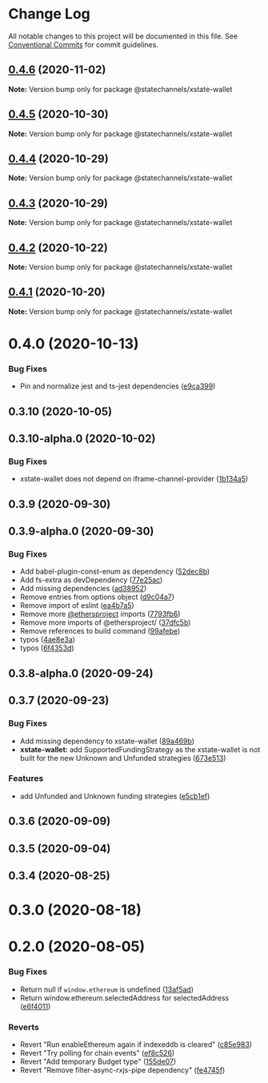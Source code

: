 # Change Log

All notable changes to this project will be documented in this file.
See [Conventional Commits](https://conventionalcommits.org) for commit guidelines.

## [0.4.6](https://github.com/statechannels/statechannels/compare/@statechannels/xstate-wallet@0.4.5...@statechannels/xstate-wallet@0.4.6) (2020-11-02)

**Note:** Version bump only for package @statechannels/xstate-wallet





## [0.4.5](https://github.com/statechannels/statechannels/compare/@statechannels/xstate-wallet@0.4.3...@statechannels/xstate-wallet@0.4.5) (2020-10-30)

**Note:** Version bump only for package @statechannels/xstate-wallet





## [0.4.4](https://github.com/statechannels/statechannels/compare/@statechannels/xstate-wallet@0.4.3...@statechannels/xstate-wallet@0.4.4) (2020-10-29)

**Note:** Version bump only for package @statechannels/xstate-wallet





## [0.4.3](https://github.com/statechannels/statechannels/compare/@statechannels/xstate-wallet@0.4.2...@statechannels/xstate-wallet@0.4.3) (2020-10-29)

**Note:** Version bump only for package @statechannels/xstate-wallet





## [0.4.2](https://github.com/statechannels/statechannels/compare/@statechannels/xstate-wallet@0.4.1...@statechannels/xstate-wallet@0.4.2) (2020-10-22)

**Note:** Version bump only for package @statechannels/xstate-wallet





## [0.4.1](https://github.com/statechannels/statechannels/compare/@statechannels/xstate-wallet@0.4.0...@statechannels/xstate-wallet@0.4.1) (2020-10-20)

**Note:** Version bump only for package @statechannels/xstate-wallet





# 0.4.0 (2020-10-13)


### Bug Fixes

* Pin and normalize jest and ts-jest dependencies ([e9ca399](https://github.com/statechannels/statechannels/commit/e9ca3997119645fdb9f558a921361171c20d66a0))



## 0.3.10 (2020-10-05)



## 0.3.10-alpha.0 (2020-10-02)


### Bug Fixes

* xstate-wallet does not depend on iframe-channel-provider ([1b134a5](https://github.com/statechannels/statechannels/commit/1b134a5c95180cdd818c5b8273f079295d4fd013))



## 0.3.9 (2020-09-30)



## 0.3.9-alpha.0 (2020-09-30)


### Bug Fixes

* Add babel-plugin-const-enum as dependency ([52dec8b](https://github.com/statechannels/statechannels/commit/52dec8b7d865b6c5c62c946364b9c3d52d8d9fc2))
* Add fs-extra as devDependency ([77e25ac](https://github.com/statechannels/statechannels/commit/77e25ac8373dd8be6ba3b16d38b16ee4c0718845))
* Add missing dependencies ([ad38952](https://github.com/statechannels/statechannels/commit/ad38952deccb9c395a8902bd652c5f4f0feaaa7a))
* Remove entries from options object ([d9c04a7](https://github.com/statechannels/statechannels/commit/d9c04a7178b768dc5b21c8e9919b3cfe596ab894))
* Remove import of eslint ([ea4b7a5](https://github.com/statechannels/statechannels/commit/ea4b7a5463d390ab639bfe216facfdf7eb0b25bd))
* Remove more [@ethersproject](https://github.com/ethersproject) imports ([7793fb6](https://github.com/statechannels/statechannels/commit/7793fb61eeb5af918954e8770719fb688faebb5f))
* Remove more imports of @ethersproject/ ([37dfc5b](https://github.com/statechannels/statechannels/commit/37dfc5b39aaa7b842cf599bad76e16f18458a0d0))
* Remove references to build command ([99afebe](https://github.com/statechannels/statechannels/commit/99afebe8b327b16f65ab4f56b81b19ee792810e2))
* typos ([4ae8e3a](https://github.com/statechannels/statechannels/commit/4ae8e3a9cf665772c7b05f7ed41d4ade37298d24))
* typos ([6f4353d](https://github.com/statechannels/statechannels/commit/6f4353de570cc5d32522ae3731a07596ea55a1f1))



## 0.3.8-alpha.0 (2020-09-24)



## 0.3.7 (2020-09-23)


### Bug Fixes

* Add missing dependency to xstate-wallet ([89a469b](https://github.com/statechannels/statechannels/commit/89a469bb14645cf3a35552609c3176af1bb81ccc))
* **xstate-wallet:** add SupportedFundingStrategy as the xstate-wallet is not built for the new Unknown and Unfunded strategies ([673e513](https://github.com/statechannels/statechannels/commit/673e513f2b733e28c0f56dd745273efcea5577cc))


### Features

* add Unfunded and Unknown funding strategies ([e5cb1ef](https://github.com/statechannels/statechannels/commit/e5cb1efbe799202f418945f4f75c8ba1a9723103))



## 0.3.6 (2020-09-09)



## 0.3.5 (2020-09-04)



## 0.3.4 (2020-08-25)



# 0.3.0 (2020-08-18)



# 0.2.0 (2020-08-05)


### Bug Fixes

* Return null if `window.ethereum` is undefined ([13af5ad](https://github.com/statechannels/statechannels/commit/13af5adb3f474de3226b89cc523b13eaf663cc35))
* Return window.ethereum.selectedAddress for selectedAddress ([e6f4011](https://github.com/statechannels/statechannels/commit/e6f40115b784648d846706229be0dc0f1229ed94))


### Reverts

* Revert "Run enableEthereum again if indexeddb is cleared" ([c85e983](https://github.com/statechannels/statechannels/commit/c85e983bdc3ae8d4497e60050fa588bcf6407432))
* Revert "Try polling for chain events" ([ef8c526](https://github.com/statechannels/statechannels/commit/ef8c5269c806827bbf55f2c0dd2a9ca1eebf3533))
* Revert "Add temporary Budget type" ([155de07](https://github.com/statechannels/statechannels/commit/155de07d14a55edfde69cab9a00d9c8eed9bf487))
* Revert "Remove filter-async-rxjs-pipe dependency" ([fe4745f](https://github.com/statechannels/statechannels/commit/fe4745fbee91d3bfba3a66ae6a1afcddb3c1b384))

